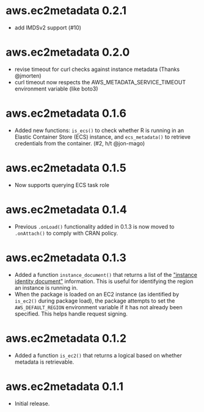 # aws.ec2metadata 0.2.1

* add IMDSv2 support (#10)

# aws.ec2metadata 0.2.0

* revise timeout for curl checks against instance metadata (Thanks @jmorten)
* curl timeout now respects the AWS_METADATA_SERVICE_TIMEOUT environment variable (like boto3)

# aws.ec2metadata 0.1.6

* Added new functions: `is_ecs()` to check whether R is running in an Elastic Container Store (ECS) instance, and `ecs_metadata()` to retrieve credentials from the container. (#2, h/t @jon-mago)

# aws.ec2metadata 0.1.5

* Now supports querying ECS task role

# aws.ec2metadata 0.1.4

* Previous `.onLoad()` functionality added in 0.1.3 is now moved to `.onAttach()` to comply with CRAN policy.

# aws.ec2metadata 0.1.3

* Added a function `instance_document()` that returns a list of the ["instance identity document"](http://docs.aws.amazon.com/AWSEC2/latest/UserGuide/instance-identity-documents.html) information. This is useful for identifying the region an instance is running in.
* When the package is loaded on an EC2 instance (as identified by `is_ec2()` during package load), the package attempts to set the `AWS_DEFAULT_REGION` environment variable if it has not already been specified. This helps handle request signing.

# aws.ec2metadata 0.1.2

* Added a function `is_ec2()` that returns a logical based on whether metadata is retrievable.

# aws.ec2metadata 0.1.1

* Initial release.
